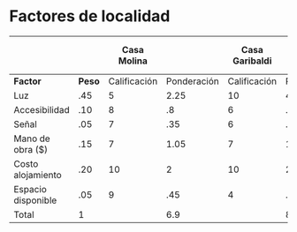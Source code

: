 # Factores de localidad


|                    |          | Casa Molina  |             | Casa Garibaldi |             | Casa arrendada en zona 2 |             |
| ------------------ | -------- | ------------ | ----------- | -------------- | ----------- | ------------------------ | ----------- |
| **Factor**         | **Peso** | Calificación | Ponderación | Calificación   | Ponderación | Calificación             | Ponderación |
| Luz                | .45      | 5            | 2.25        | 10             | 4.5         | 5                        | 2.25        |
| Accesibilidad      | .10      | 8            | .8          | 6              | .6          | 8                        | .8          |
| Señal              | .05      | 7            | .35         | 6              | .3          | 7                        | .35         |
| Mano de obra ($)   | .15      | 7            | 1.05        | 7              | 1.05        | 7                        | 1.05        |
| Costo alojamiento  | .20      | 10           | 2           | 10             | 2           | 2                        | .4          |
| Espacio disponible | .05      | 9            | .45         | 4              | .2          | 7                        | .35         |
| Total              | 1        |              | 6.9         |                | 8.65        |                          | 5.2         |

